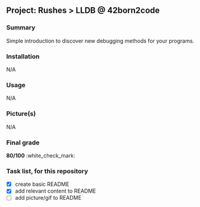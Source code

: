 ## Project: Rushes > LLDB @ 42born2code

### Summary
Simple introduction to discover new debugging methods for your programs.

### Installation
N/A

### Usage
N/A

### Picture(s)
N/A

### Final grade
**80/100** :white\_check\_mark:

### Task list, for this repository
- [x] create basic README
- [x] add relevant content to README
- [ ] add picture/gif to README
